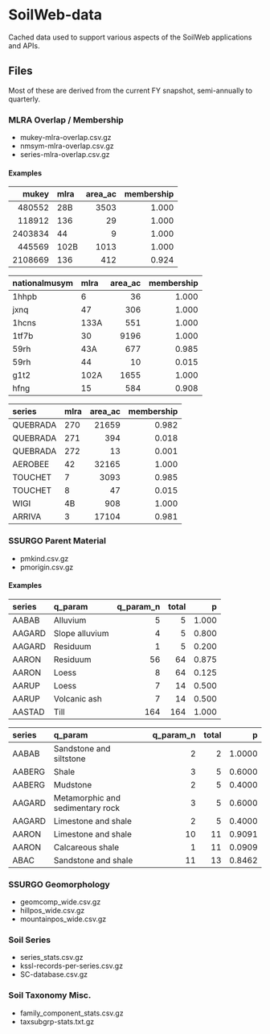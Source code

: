 # SoilWeb-data
Cached data used to support various aspects of the SoilWeb applications and APIs.


## Files
Most of these are derived from the current FY snapshot, semi-annually to quarterly.


### MLRA Overlap / Membership

  * mukey-mlra-overlap.csv.gz
  * nmsym-mlra-overlap.csv.gz
  * series-mlra-overlap.csv.gz

#### Examples

|   mukey|mlra | area_ac| membership|
|-------:|:----|-------:|----------:|
|  480552|28B  |    3503|      1.000|
|  118912|136  |      29|      1.000|
| 2403834|44   |       9|      1.000|
|  445569|102B |    1013|      1.000|
| 2108669|136  |     412|      0.924|


|nationalmusym |mlra | area_ac| membership|
|:-------------|:----|-------:|----------:|
|1hhpb         |6    |      36|      1.000|
|jxnq          |47   |     306|      1.000|
|1hcns         |133A |     551|      1.000|
|1tf7b         |30   |    9196|      1.000|
|59rh          |43A  |     677|      0.985|
|59rh          |44   |      10|      0.015|
|g1t2          |102A |    1655|      1.000|
|hfng          |15   |     584|      0.908|


|series   |mlra | area_ac| membership|
|:--------|:----|-------:|----------:|
|QUEBRADA |270  |   21659|      0.982|
|QUEBRADA |271  |     394|      0.018|
|QUEBRADA |272  |      13|      0.001|
|AEROBEE  |42   |   32165|      1.000|
|TOUCHET  |7    |    3093|      0.985|
|TOUCHET  |8    |      47|      0.015|
|WIGI     |4B   |     908|      1.000|
|ARRIVA   |3    |   17104|      0.981|


### SSURGO Parent Material

  * pmkind.csv.gz
  * pmorigin.csv.gz


#### Examples

|series |q_param        | q_param_n| total|     p|
|:------|:--------------|---------:|-----:|-----:|
|AABAB  |Alluvium       |         5|     5| 1.000|
|AAGARD |Slope alluvium |         4|     5| 0.800|
|AAGARD |Residuum       |         1|     5| 0.200|
|AARON  |Residuum       |        56|    64| 0.875|
|AARON  |Loess          |         8|    64| 0.125|
|AARUP  |Loess          |         7|    14| 0.500|
|AARUP  |Volcanic ash   |         7|    14| 0.500|
|AASTAD |Till           |       164|   164| 1.000|


|series |q_param                          | q_param_n| total|      p|
|:------|:--------------------------------|---------:|-----:|------:|
|AABAB  |Sandstone and siltstone          |         2|     2| 1.0000|
|AABERG |Shale                            |         3|     5| 0.6000|
|AABERG |Mudstone                         |         2|     5| 0.4000|
|AAGARD |Metamorphic and sedimentary rock |         3|     5| 0.6000|
|AAGARD |Limestone and shale              |         2|     5| 0.4000|
|AARON  |Limestone and shale              |        10|    11| 0.9091|
|AARON  |Calcareous shale                 |         1|    11| 0.0909|
|ABAC   |Sandstone and shale              |        11|    13| 0.8462|

### SSURGO Geomorphology

  * geomcomp_wide.csv.gz
  * hillpos_wide.csv.gz
  * mountainpos_wide.csv.gz

### Soil Series

  * series_stats.csv.gz
  * kssl-records-per-series.csv.gz
  * SC-database.csv.gz
  
### Soil Taxonomy Misc.
  * family_component_stats.csv.gz
  * taxsubgrp-stats.txt.gz
  
  
  
  
  
  
  
  
